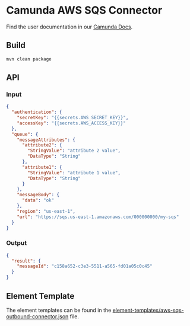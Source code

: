 # Camunda AWS SQS Connector

Find the user documentation in
our [Camunda Docs](https://docs.camunda.io/docs/components/connectors/out-of-the-box-connectors/aws-sqs/).

## Build

```bash
mvn clean package
```

## API

### Input

```json
{
  "authentication": {
    "secretKey": "{{secrets.AWS_SECRET_KEY}}",
    "accessKey": "{{secrets.AWS_ACCESS_KEY}}"
  },
  "queue": {
    "messageAttributes": {
      "attribute2": {
        "StringValue": "attribute 2 value",
        "DataType": "String"
      },
      "attribute1": {
        "StringValue": "attribute 1 value",
        "DataType": "String"
      }
    },
    "messageBody": {
      "data": "ok"
    },
    "region": "us-east-1",
    "url": "https://sqs.us-east-1.amazonaws.com/000000000/my-sqs"
  }
}
```

### Output

```json
{
  "result": {
    "messageId": "c158a652-c3e3-5511-a565-fd01a05c0c45"
  }
}
```

## Element Template

The element templates can be found in
the [element-templates/aws-sqs-outbound-connector.json](element-templates/aws-sqs-outbound-connector.json) file.
